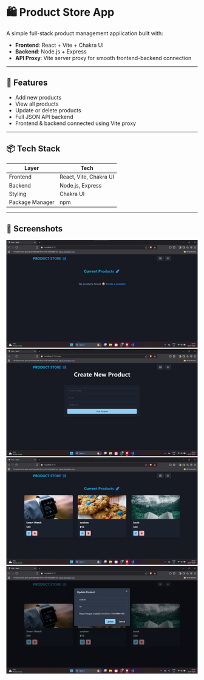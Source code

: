 # 🛍️ Product Store App

A simple full-stack product management application built with:

- **Frontend**: React + Vite + Chakra UI
- **Backend**: Node.js + Express
- **API Proxy**: Vite server proxy for smooth frontend-backend connection

---

## 🚀 Features

- Add new products
- View all products
- Update or delete products
- Full JSON API backend
- Frontend & backend connected using Vite proxy

---

## 📦 Tech Stack

| Layer      | Tech                |
|------------|---------------------|
| Frontend   | React, Vite, Chakra UI |
| Backend    | Node.js, Express    |
| Styling    | Chakra UI |
| Package Manager | npm             |

---
## 📸 Screenshots

<img src="./screenshots/screenshot1.png" width="700"/>


<img src="./screenshots/screenshot2.png" width="700"/>


<img src="./screenshots/screenshot3.png" width="700"/>

<img src="./screenshots/screenshot4.png" width="700"/>

